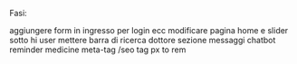 Fasi:

<!-- aggiungere carousel con professioni in Intro  -->

<!-- aggiungere al click del carousel pagina con professionisti per settore -->

<!-- aggiungere pagina personale dottore -->
<!-- aggiungere calendario a pagina personale -->

aggiungere form in ingresso per login ecc
modificare pagina home e slider
sotto hi user mettere barra di ricerca dottore
sezione messaggi
chatbot
reminder medicine
meta-tag /seo tag
px to rem
